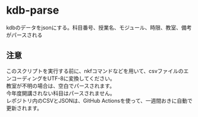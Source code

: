 # kdb-parse
kdbのデータをjsonにする。科目番号、授業名、モジュール、時限、教室、備考がパースされる

## 注意
このスクリプトを実行する前に、nkfコマンドなどを用いて、csvファイルのエンコーディングをUTF-8に変換してください。  
教室が不明の場合は、空白でパースされます。  
今年度開講されない科目はパースされません。  
レポジトリ内のCSVとJSONは、GitHub Actionsを使って、一週間おきに自動で更新されます。
